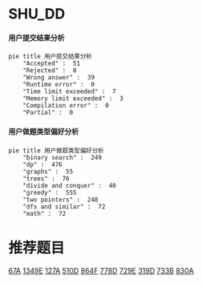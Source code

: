 # SHU_DD

<!-- tabs:start -->



#### **用户提交结果分析**

```mermaid
pie title 用户提交结果分析
    "Accepted" :  51
    "Rejected" :  0
    "Wrong answer" :  39
    "Runtime error" :  0
    "Time limit exceeded" :  7
    "Memory limit exceeded" :  3
    "Compilation error" :  0
    "Partial" :  0
```

#### **用户做题类型偏好分析**

```mermaid
pie title 用户做题类型偏好分析
    "binary search" :  249
    "dp" :  476
    "graphs" :  55
    "trees" :  76
    "divide and conquer" :  40
    "greedy" :  555
    "two pointers" :  248
    "dfs and similar" :  72
    "math" :  72
```



<!-- tabs:end -->
# 推荐题目
[67A](https://codeforces.com/contest/67/problem/A)
[1349E](https://codeforces.com/contest/1349/problem/E)
[127A](https://codeforces.com/contest/127/problem/A)
[510D](https://codeforces.com/contest/510/problem/D)
[864F](https://codeforces.com/contest/864/problem/F)
[778D](https://codeforces.com/contest/778/problem/D)
[729E](https://codeforces.com/contest/729/problem/E)
[319D](https://codeforces.com/contest/319/problem/D)
[733B](https://codeforces.com/contest/733/problem/B)
[830A](https://codeforces.com/contest/830/problem/A)
